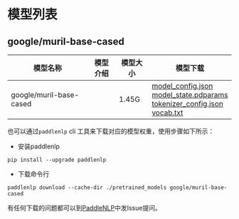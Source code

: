 #  模型列表

## google/muril-base-cased

| 模型名称 | 模型介绍 | 模型大小  | 模型下载 |
| --- | --- | --- | --- |
|google/muril-base-cased|  | 1.45G | [model_config.json](https://bj.bcebos.com/paddlenlp/models/community/google/muril-base-cased/model_config.json)<br>[model_state.pdparams](https://bj.bcebos.com/paddlenlp/models/community/google/muril-base-cased/model_state.pdparams)<br>[tokenizer_config.json](https://bj.bcebos.com/paddlenlp/models/community/google/muril-base-cased/tokenizer_config.json)<br>[vocab.txt](https://bj.bcebos.com/paddlenlp/models/community/google/muril-base-cased/vocab.txt) |

也可以通过`paddlenlp` cli 工具来下载对应的模型权重，使用步骤如下所示：

* 安装paddlenlp

```shell
pip install --upgrade paddlenlp
```

* 下载命令行

```shell
paddlenlp download --cache-dir ./pretrained_models google/muril-base-cased
```

有任何下载的问题都可以到[PaddleNLP](https://github.com/PaddlePaddle/PaddleNLP)中发Issue提问。